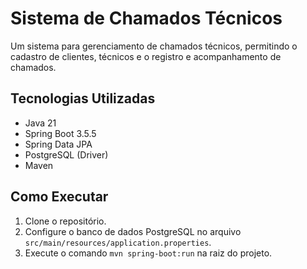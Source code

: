 # Sistema de Chamados Técnicos

Um sistema para gerenciamento de chamados técnicos, permitindo o cadastro de clientes, técnicos e o registro e acompanhamento de chamados.

## Tecnologias Utilizadas

*   Java 21
*   Spring Boot 3.5.5
*   Spring Data JPA
*   PostgreSQL (Driver)
*   Maven

## Como Executar

1.  Clone o repositório.
2.  Configure o banco de dados PostgreSQL no arquivo `src/main/resources/application.properties`.
3.  Execute o comando `mvn spring-boot:run` na raiz do projeto.

